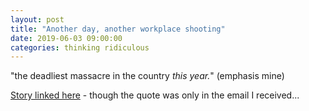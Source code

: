 ```yaml
---
layout: post
title: "Another day, another workplace shooting"
date: 2019-06-03 09:00:00
categories: thinking ridiculous
---
```


"the deadliest massacre in the country *this year.*" (emphasis mine)


<a href="https://www.cnn.com/2019/06/02/us/virginia-beach-shooting-sunday/index.html?utm_source=CNN+Five+Things">Story linked here</a> - though the quote was only in the email I received...
